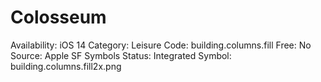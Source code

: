 # Colosseum

Availability: iOS 14
Category: Leisure
Code: building.columns.fill
Free: No
Source: Apple SF Symbols
Status: Integrated
Symbol: building.columns.fill2x.png